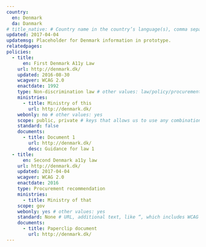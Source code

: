 ```yaml
---
country:
  en: Denmark
  da: Danmark
# title_native: # Country name in the country’s language(s), comma separated. For Switzerland: Schweiz, Suisse, Svizzera, Svizra
updated: 2017-04-04
updatemsg: Placeholder for Denmark information in prototype.
relatedpages:
policies:
  - title:
      en: First Denmark A11y Law
    url: http://denmark.dk/
    updated: 2016-08-30
    wcagver: WCAG 2.0
    enactdate: 1992
    type: Non-discrimination law # other values: law/policy/procurement
    ministries:
      - title: Ministry of this
        url: http://denmark.dk/
    webonly: no # other values: yes
    scope: public, private # keys that allows us to use any combination
    standard: false
    documents:
      - title: Document 1
        url: http://denmark.dk/
        desc: Guidance for law 1
  - title:  
      en: Second Denmark a11y law
    url: http://denmark.dk/
    updated: 2017-04-04
    wcagver: WCAG 2.0
    enactdate: 2016
    type: Procurement recommendation
    ministries:
      - title: Ministry of that
    scope: gov
    webonly: yes # other values: yes
    standard: None # URL, additional text, like “, which includes WCAG 2.0 verbatim without modifications for Web content, and WCAG 2.0 as interpreted by WCAG2ICT for non-Web documentation and software.” is taken programatically from the standards.yaml document in _data to avoid different text for the same content.
    documents:
      - title: Paperclip document
        url: http://denmark.dk/
---
```

